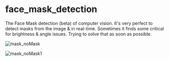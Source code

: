 # face_mask_detection
The Face Mask detection (beta) of computer vision. It's very perfect to detect masks from the image &amp; in real-time. Sometimes it finds some critical for brightness  &amp; angle issues. Trying to solve that as soon as possible. 


![mask_noMask](https://user-images.githubusercontent.com/18087611/102311738-95287400-3f97-11eb-898a-5006f7abb969.jpg)

![mask_noMask1](https://user-images.githubusercontent.com/18087611/102311884-db7dd300-3f97-11eb-87ef-f7ddb446bc35.jpg)


